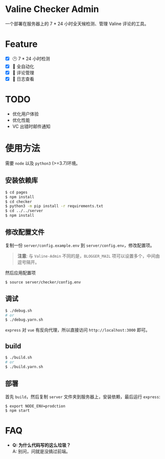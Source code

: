 # Valine Checker Admin
一个部署在服务器上的 7 * 24 小时全天候检测、管理 Valine 评论的工具。

# Feature
- [x] 🕑 7 * 24 小时检测  
- [x] 🤖 全自动化  
- [x] 🎉 评论管理  
- [x] 📝 日志查看

# TODO
- 优化用户体验
- 优化性能
- VC 出错时邮件通知

# 使用方法
需要 `node` 以及 `python3` (>=3.7)环境。
## 安装依赖库
```bash
$ cd pages
$ npm install
$ cd checker
$ python3 -m pip install -r requirements.txt
$ cd ../../server
$ npm install
```
## 修改配置文件
复制一份 `server/config.example.env` 到 `server/config.env`，修改配置项。    
> **注意**: 与 `Valine-Admin` 不同的是，`BLOGGER_MAIL` 项可以设置多个，中间由逗号隔开。

然后应用配置项
```shell
$ source server/checker/config.env
```

## 调试
```bash
$ ./debug.sh
# or
$ ./debug.yarn.sh
```
`express` 对 `vue` 有反向代理，所以直接访问 `http://localhost:3000` 即可。

## build
```bash
$ ./build.sh
# or
$ ./build.yarn.sh
```

## 部署
首先 `build`，然后复制 `server` 文件夹到服务器上，安装依赖，最后运行 `express`:
```bash
$ export NODE_ENV=prodction
$ npm start
```
# FAQ
- **Q: 为什么代码写的这么垃圾？**  
  A: 别问，问就是没搞过前端。